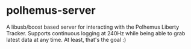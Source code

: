 polhemus-server
===============

A libusb/boost based server for interacting with the Polhemus Liberty Tracker. Supports continuous logging at 240Hz while being able to grab latest data at any time. At least, that's the goal :)
